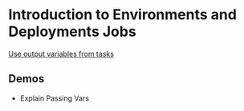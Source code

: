 # Introduction to Environments and Deployments Jobs

[Use output variables from tasks](https://docs.microsoft.com/en-us/azure/devops/pipelines/process/variables?view=azure-devops&tabs=yaml%2Cbatch#use-output-variables-from-tasks)

## Demos

- Explain Passing Vars